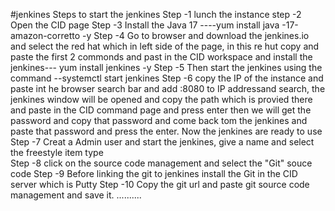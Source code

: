 #jenkines
Steps to start the jenkines 
Step -1 lunch the instance 
step -2 Open the CID page 
Step -3 Install the Java 17 ----yum install java -17-amazon-corretto -y
Step -4 Go to browser and download the jenkines.io and select the red hat which in left side of the page, in this re hut copy and paste the first 2 commonds and past in the CID workspace and install the jenkines--- yum install jenkines -y
Step -5 Then start the jenkines using the command --systemctl start jenkines
Step -6 copy the IP  of the instance and paste int he browser search bar and add :8080 to IP addressand search, the jenkines window will be opened and copy the path which is provied there and paste in the CID command page and press enter then we will get the password and copy that password and come back tom the jenkines and paste that password and press the enter. Now the jenkines are ready to use
Step -7 Creat a Admin user and start the jenkines, give a name and select the freestyle item type  
Step -8 click on the source code management and select the "Git" souce code
Step -9 Before linking the git to jenkines install the Git in the CID server which is Putty
Step -10 Copy the git url and paste git source code management and save it.
..........

